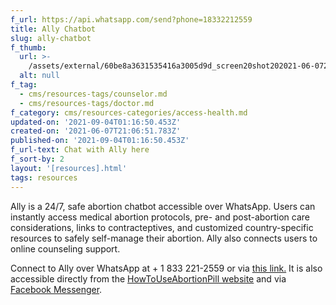```yaml
---
f_url: https://api.whatsapp.com/send?phone=18332212559
title: Ally Chatbot
slug: ally-chatbot
f_thumb:
  url: >-
    /assets/external/60be8a3631535416a3005d9d_screen20shot202021-06-0720at203.05.19%20PM.png
  alt: null
f_tag:
  - cms/resources-tags/counselor.md
  - cms/resources-tags/doctor.md
f_category: cms/resources-categories/access-health.md
updated-on: '2021-09-04T01:16:50.453Z'
created-on: '2021-06-07T21:06:51.783Z'
published-on: '2021-09-04T01:16:50.453Z'
f_url-text: Chat with Ally here
f_sort-by: 2
layout: '[resources].html'
tags: resources
---
```


Ally is a 24/7, safe abortion chatbot accessible over WhatsApp. Users can instantly access medical abortion protocols, pre- and post-abortion care considerations, links to contracteptives, and customized country-specific resources to safely self-manage their abortion. Ally also connects users to online counseling support. 

Connect to Ally over WhatsApp at + 1 833 221-2559 or via [this link.](https://api.whatsapp.com/send?phone=18332212559) It is also accessible directly from the [HowToUseAbortionPill website](https://howtouseabortionpill.org/) and via [Facebook Messenger](https://web.facebook.com/HTUabortionpill).
